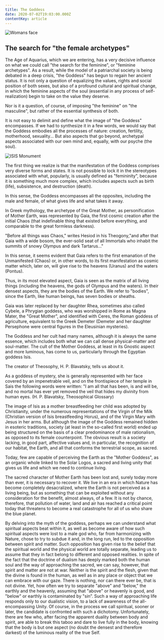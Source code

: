 ```yaml
---
title: The Goddess
date: 2020-07-02T19:03:00.000Z
contentKey: article
---
```

![Womans face](/img/the-goddess-8c6647e1631f72352418e725badfb161-foto-pinterest.jpg "The Goddess")



## The search for "the female archetypes"

The Age of Aquarius, which we are entering, has a very decisive influence on what we could call "the search for the feminine", or "feminine archetypes". As a result, while the model of a patriarchal society is being debated in a deep crisis, "the Goddess" has begun to regain her ancient status. It is not only a question of equalizing the values, rights and social position of both sexes, but also of a profound cultural and spiritual change, in which the feminine aspects of the soul (essential in any process of self-realization) begin to take on the value they deserve.

Nor is it a question, of course, of imposing "the feminine" on "the masculine", but rather of the essential synthesis of both.

It is not easy to delimit and define what the image of "the Goddess" encompasses. If we had to synthesize it in a few words, we would say that the Goddess embodies all the processes of nature: creation, fertility, motherhood, sexuality... But also aspects that go beyond, archetypal aspects associated with our own mind and, equally, with our psyche (the soul).



![ISIS Monument](/img/auguste_puttemans_isis_2-pinterest.jpg "Auguste Putemann Isis")

The first thing we realize is that the manifestation of the Goddess comprises very diverse forms and states. It is not possible to lock it in the stereotypes associated with what, popularly, is usually defined as "femininity", because it is something much more complex, which includes aspects such as birth (life), subsistence, and destruction (death).

In this sense, the Goddess encompasses all the opposites, including the male and female, of what gives life and what takes it away.

In Greek mythology, the archetype of the Great Mother, as personification of Mother Earth, was represented by Gaia, the first cosmic creation after the initial Chaos (that indefinable thing that existed before everything, and comparable to the great formless darkness).

"Before all things was Chaos," writes Hesiod in his Theogony,"and after that Gaia with a wide bosom, the ever-solid seat of all Immortals who inhabit the summits of snowy Olympus and dark Tartarus..."

In this sense, it seems evident that Gaia refers to the first emanation of the Unmanifested (Chaos) or, in other words, to its first manifestation as cosmic matter which, later on, will give rise to the heavens (Uranus) and the waters (Pontus).

Thus, in its most elevated aspect, Gaia is seen as the matrix of all living things (including the heavens, the gods of Olympus and the waters). In their densest aspects, they are the bodies of the Earth. We refer to "bodies", since the Earth, like human beings, has seven bodies or sheaths.

Gaia was later replaced by her daughter Rhea, sometimes also called Cybele, a Phrygian goddess, who was worshipped in Rome as Magna Mater, the "Great Mother", and identified with Ceres, the Roman goddess of agriculture, equivalent to the Greek Demeter (Demeter and her daughter Persephone were central figures in the Eleusinian mysteries).

The Goddess and her cult had many names, although it is always the same essence, which includes both what we can call dense physical-matter and soul-matter. The cult of the Mother Goddess, at least in its Gnostic aspect and more luminous, has come to us, particularly through the Egyptian goddess Isis.

The creator of Theosophy, H. P. Blavatsky, tells us about it.

As a goddess of mystery, she is generally represented with her face covered by an impenetrable veil, and on the frontispiece of her temple in Sais the following words were written: "I am all that has been, is and will be, and no mortal has ever yet removed the veil that hides my divinity from human eyes. (H. P. Blavatsky, Theosophical Glossary)

The image of Isis as a mother breastfeeding her child was adopted by Christianity, under the numerous representations of the Virgin of the Milk (Christian version of Isis breastfeeding Horus), and of the Virgin Mary with Jesus in her arms. But although the image of the Goddess remained hidden in esoteric traditions, society (at least in the so-called first world) ended up being structured on the basis of a clear predominance of male rationalism, as opposed to its female counterpoint. The obvious result is a society lacking, in good part, affective values and, in particular, the recognition of our habitat, the Earth, and all that conforms the terrestrial scope, as sacred.

Today, few are capable of perceiving the Earth as the "Mother Goddess", as an organic whole linked to the Solar Logos, a sacred and living unity that gives us life and which we need to continue living.

The sacred character of Mother Earth has been lost and, surely today more than ever, it is necessary to recover it. We live in an era in which Nature has become completely desacralized, where the Earth is not perceived as a living being, but as something that can be exploited without any consideration for the benefit, almost always, of a few. It is not by chance, therefore, that pollution of water, land and air has reached a critical point today that threatens to become a real catastrophe for all of us who share the blue planet.

By delving into the myth of the goddess, perhaps we can understand what spiritual aspects beat within it, as well as become aware of how such spiritual aspects were lost to a male god who, far from harmonizing with Nature, chose to try to subdue it and, in the long run, led to the opposition between spirit and matter. Such opposition has given rise to the belief that the spiritual world and the physical world are totally separate, leading us to assume that they in fact belong to different and opposed realities. In spite of the fact that the doctrine of dualism has deeply marked both the human soul and the way of approaching the sacred, we can say, however, that spirit and matter are not at war. Neither is the spirit and the flesh, given that the divine is found in the human, as well as in any place or object that we can embrace with our gaze. There is nothing, nor can there ever be, that is not divine. Yet, how often we try to separate "above" and "below," the earthly and the heavenly, assuming that "above" or heavenly is good, and "below" or earthly is contaminated by "sin”. Such a way of approaching life responds only to our dualistic vision, to a lack of awareness of the all-encompassing Unity. Of course, in the process we call spiritual, sooner or later, the candidate is confronted with such a dichotomy. Unfortunately, there are few who, after facing the apparent duality between body and spirit, are able to break this taboo and dare to live fully in the body, knowing that the body is but one aspect (no doubt the densest and therefore darkest) of the luminous reality of the true Self.